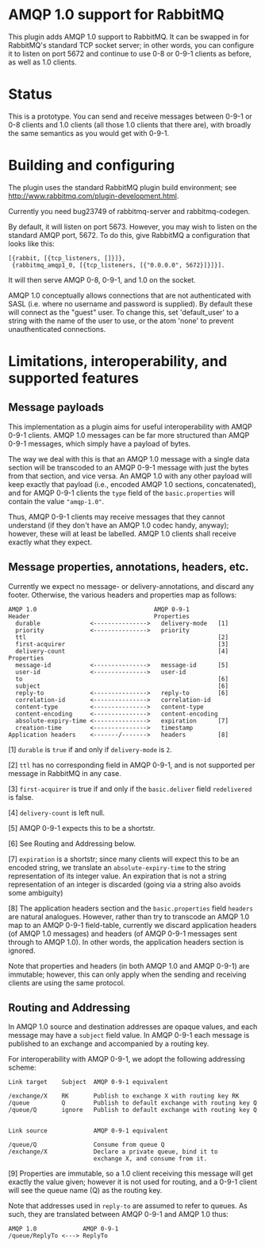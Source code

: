 # AMQP 1.0 support for RabbitMQ

This plugin adds AMQP 1.0 support to RabbitMQ.  It can be swapped in
for RabbitMQ's standard TCP socket server; in other words, you can
configure it to listen on port 5672 and continue to use 0-8 or 0-9-1
clients as before, as well as 1.0 clients.

# Status

This is a prototype.  You can send and receive messages between 0-9-1
or 0-8 clients and 1.0 clients (all those 1.0 clients that there
are), with broadly the same semantics as you would get with 0-9-1.

# Building and configuring

The plugin uses the standard RabbitMQ plugin build environment; see <http://www.rabbitmq.com/plugin-development.html>.

Currently you need bug23749 of rabbitmq-server and rabbitmq-codegen.

By default, it will listen on port 5673.  However, you may wish to
listen on the standard AMQP port, 5672.  To do this, give RabbitMQ a
configuration that looks like this:

    [{rabbit, [{tcp_listeners, []}]},
     {rabbitmq_amqp1_0, [{tcp_listeners, [{"0.0.0.0", 5672}]}]}].

It will then serve AMQP 0-8, 0-9-1, and 1.0 on the socket.

AMQP 1.0 conceptually allows connections that are not authenticated
with SASL (i.e. where no username and password is supplied). By
default these will connect as the "guest" user. To change this, set
'default_user' to a string with the name of the user to use, or the
atom 'none' to prevent unauthenticated connections.

# Limitations, interoperability, and supported features

## Message payloads

This implementation as a plugin aims for useful interoperability with
AMQP 0-9-1 clients. AMQP 1.0 messages can be far more structured than
AMQP 0-9-1 messages, which simply have a payload of bytes.

The way we deal with this is that an AMQP 1.0 message with a single
data section will be transcoded to an AMQP 0-9-1 message with just the
bytes from that section, and vice versa. An AMQP 1.0 with any other
payload will keep exactly that payload (i.e., encoded AMQP 1.0
sections, concatenated), and for AMQP 0-9-1 clients the `type` field
of the `basic.properties` will contain the value `"amqp-1.0"`.

Thus, AMQP 0-9-1 clients may receive messages that they cannot
understand (if they don't have an AMQP 1.0 codec handy, anyway);
however, these will at least be labelled. AMQP 1.0 clients shall
receive exactly what they expect.

## Message properties, annotations, headers, etc.

Currently we expect no message- or delivery-annotations, and discard
any footer. Otherwise, the various headers and properties map as
follows:

    AMQP 1.0                                 AMQP 0-9-1
    Header                                   Properties
      durable              <--------------->   delivery-mode   [1]
      priority             <--------------->   priority
      ttl                                                      [2]
      first-acquirer                                           [3]
      delivery-count                                           [4]
    Properties
      message-id           <--------------->   message-id      [5]
      user-id              <--------------->   user-id
      to                                                       [6]
      subject                                                  [6]
      reply-to             <--------------->   reply-to        [6]
      correlation-id       <--------------->   correlation-id
      content-type         <--------------->   content-type
      content-encoding     <--------------->   content-encoding
      absolute-expiry-time <--------------->   expiration      [7]
      creation-time        <--------------->   timestamp
    Application headers    <-------/------->   headers         [8]

[1] `durable` is `true` if and only if `delivery-mode` is `2`.

[2] `ttl` has no corresponding field in AMQP 0-9-1, and is not supported
per message in RabbitMQ in any case.

[3] `first-acquirer` is true if and only if the `basic.deliver` field
`redelivered` is false.

[4] `delivery-count` is left null.

[5] AMQP 0-9-1 expects this to be a shortstr.

[6] See Routing and Addressing below.

[7] `expiration` is a shortstr; since many clients will expect this to
be an encoded string, we translate an `absolute-expiry-time` to the
string representation of its integer value. An expiration that is not
a string representation of an integer is discarded (going via a string
also avoids some ambiguity)

[8] The application headers section and the `basic.properties` field
`headers` are natural analogues. However, rather than try to transcode
an AMQP 1.0 map to an AMQP 0-9-1 field-table, currently we discard
application headers (of AMQP 1.0 messages) and headers (of AMQP 0-9-1
messages sent through to AMQP 1.0). In other words, the application
headers section is ignored.

Note that properties and headers (in both AMQP 1.0 and AMQP 0-9-1) are
immutable; however, this can only apply when the sending and receiving
clients are using the same protocol.

## Routing and Addressing

In AMQP 1.0 source and destination addresses are opaque values, and
each message may have a `subject` field value. In AMQP
0-9-1 each message is published to an exchange and accompanied by a
routing key.

For interoperability with AMQP 0-9-1, we adopt the following
addressing scheme:

    Link target    Subject  AMQP 0-9-1 equivalent

    /exchange/X    RK       Publish to exchange X with routing key RK
    /queue         Q        Publish to default exchange with routing key Q
    /queue/Q       ignore   Publish to default exchange with routing key Q


    Link source             AMQP 0-9-1 equivalent

    /queue/Q                Consume from queue Q
    /exchange/X             Declare a private queue, bind it to
                            exchange X, and consume from it.

[9] Properties are immutable, so a 1.0 client receiving this message
will get exactly the value given; however it is not used for routing,
and a 0-9-1 client will see the queue name (Q) as the routing key.

Note that addresses used in `reply-to` are assumed to refer to
queues. As such, they are translated between AMQP 0-9-1 and AMQP 1.0
thus:

    AMQP 1.0             AMQP 0-9-1
    /queue/ReplyTo <---> ReplyTo
